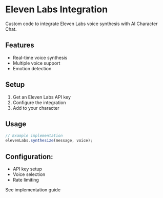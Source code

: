 # Eleven Labs Integration

Custom code to integrate Eleven Labs voice synthesis with AI Character Chat.

## Features
- Real-time voice synthesis
- Multiple voice support
- Emotion detection

## Setup
1. Get an Eleven Labs API key
2. Configure the integration
3. Add to your character

## Usage
```javascript
// Example implementation
elevenLabs.synthesize(message, voice);
```

## Configuration:
- API key setup
- Voice selection
- Rate limiting

See implementation guide